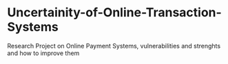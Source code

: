 # Uncertainity-of-Online-Transaction-Systems
Research Project on Online Payment Systems, vulnerabilities and strenghts and how to improve them 
